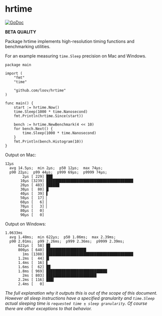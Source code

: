# hrtime

[![GoDoc](https://godoc.org/github.com/loov/hrtime?status.svg)](http://godoc.org/github.com/loov/hrtime)

**BETA QUALITY**

Package hrtime implements high-resolution timing functions and benchmarking utilities.

For an example measuring `time.Sleep` precision on Mac and Windows.

```
package main

import (
    "fmt"
    "time"

    "github.com/loov/hrtime"
)

func main() {
    start := hrtime.Now()
    time.Sleep(1000 * time.Nanosecond)
    fmt.Println(hrtime.Since(start))

    bench := hrtime.NewBenchmark(4 << 10)
    for bench.Next() {
        time.Sleep(1000 * time.Nanosecond)
    }
    fmt.Println(bench.Histogram(10))
}
```

Output on Mac:

```
12µs
  avg 14.5µs;  min 2µs;  p50 12µs;  max 74µs;
  p90 22µs;  p99 44µs;  p999 69µs;  p9999 74µs;
        2µs [ 229] ██▉
       10µs [3239] ████████████████████████████████████████
       20µs [ 483] ██████
       30µs [  80] █
       40µs [  39] ▌
       50µs [  17] ▏
       60µs [   6] ▏
       70µs [   3] ▏
       80µs [   0]
       90µs [   0]
```

Output on Windows:

```
1.0633ms
  avg 1.48ms;  min 622µs;  p50 1.06ms;  max 2.39ms;
  p90 2.01ms;  p99 2.26ms;  p999 2.36ms;  p9999 2.39ms;
      622µs [  58] █▊
      800µs [ 640] ██████████████████▍
        1ms [1388] ████████████████████████████████████████
      1.2ms [  44] █▎
      1.4ms [  16] ▌
      1.6ms [  62] █▉
      1.8ms [ 969] ████████████████████████████
        2ms [ 803] ███████████████████████▏
      2.2ms [ 116] ███▍
      2.4ms [   0]
```

_The full explanation why it outputs this is out of the scope of this document. However all sleep instructions have a specified granularity and `time.Sleep` actual sleeping time is `requested time ± sleep granularity`. Of course there are other exceptions to that behavior._